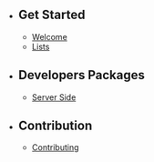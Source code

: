 -   ## Get Started
    -   [Welcome](/{{route}}/{{version}}/overview)
    -   [Lists](/{{route}}/{{version}}/lists)
-   ## Developers Packages

    -   [Server Side](/{{route}}/{{version}}/server)

    <!--     -   [Client Side](/{{route}}/{{version}}/client) -->

-   ## Contribution
    -   [Contributing](/{{route}}/{{version}}/contribution#contributing)
